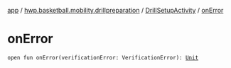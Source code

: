 [app](../../index.md) / [hwp.basketball.mobility.drillpreparation](../index.md) / [DrillSetupActivity](index.md) / [onError](.)

# onError

`open fun onError(verificationError: VerificationError): `[`Unit`](https://kotlinlang.org/api/latest/jvm/stdlib/kotlin/-unit/index.html)